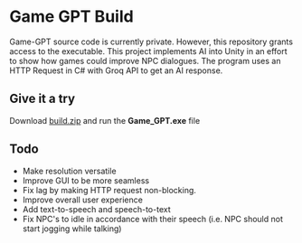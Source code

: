 # Game GPT Build
Game-GPT source code is currently private. However, this repository grants access to the executable.
This project implements AI into Unity in an effort to show how games could improve NPC dialogues. 
The program uses an HTTP Request in C# with Groq API to get an AI response.

## Give it a try
Download [build.zip](https://github.com/Thenewchicken55/Game-GPT-Build/releases/download/v1.0.0/build.zip) and run the **Game_GPT.exe** file

## Todo
 - Make resolution versatile
 - Improve GUI to be more seamless
 - Fix lag by making HTTP request non-blocking.
 - Improve overall user experience
 - Add text-to-speech and speech-to-text
 - Fix NPC's to idle in accordance with their speech (i.e. NPC should not start jogging while talking)
